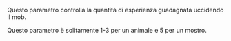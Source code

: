 Questo parametro controlla la quantità di esperienza guadagnata uccidendo il mob.

Questo parametro è solitamente 1-3 per un animale e 5 per un mostro.
